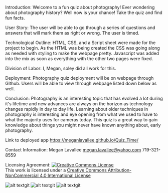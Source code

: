 Introduction:
Welcome to a fun quiz about photography!  Ever wondering about photography history?  Well now is your chance!  Take the quiz and find fun facts. 

User Story:
The user will be able to go through a series of questions and answers that will mark them as right or wrong. The user is timed. 

Technological Outline:
HTML, CSS, and a Script sheet were made for the project to begin.  As the HTML was being created the CSS was going along as needed with styling to make the webpage pretty.  Javascript was added into the mix as soon as everything with the other two pages were fixed.   

Division of Labor:
I, Megan, soley did all work for this.  

Deployment:
Photography quiz deployment will be on webpage through Github. Users will be able to view through webpage listed down below as well. 

Conclusion:
Photography is an interesting topic that has evolved a lot during it's lifetime and new advances are always on the horizon as technology changes rapidly in day to day life.  Learning about older techniques in photography is interesting and eye opening from what we used to have to what the majority uses for cameras today.  This quiz is a great way to gain knowledge about things you might never have known anything about, early photography. 


Link to deployed app
https://meganlavallee.github.io/Quiz_Time/

Contact Information: 
Megan Lavallee
megan.lavallee@yahoo.com
719-321-8559

Licensing Agreement:
<a rel="license" href="http://creativecommons.org/licenses/by-nc/4.0/"><img alt="Creative Commons License" style="border-width:0" src="https://i.creativecommons.org/l/by-nc/4.0/88x31.png" /></a><br />This work is licensed under a <a rel="license" href="http://creativecommons.org/licenses/by-nc/4.0/">Creative Commons Attribution-NonCommercial 4.0 International License</a>

![alt text](assets/images/installingjson)git 
![alt text](assets/images/inquirer)git 
![alt text](assets/images/capture)git 